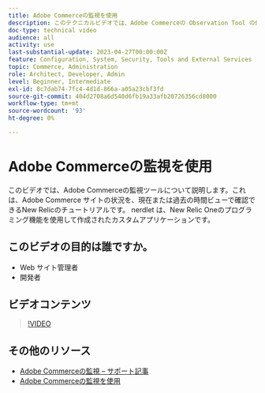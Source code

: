 ```yaml
---
title: Adobe Commerceの監視を使用
description: このテクニカルビデオでは、Adobe Commerceの Observation Tool の使用方法を説明します。
doc-type: technical video
audience: all
activity: use
last-substantial-update: 2023-04-27T00:00:00Z
feature: Configuration, System, Security, Tools and External Services
topic: Commerce, Administration
role: Architect, Developer, Admin
level: Beginner, Intermediate
exl-id: 8c7dab74-7fc4-4d1d-866a-a05a23cbf3fd
source-git-commit: 404d2708a6d540d6fb19a33afb20726356cd8000
workflow-type: tm+mt
source-wordcount: '93'
ht-degree: 0%

---
```


# Adobe Commerceの監視を使用

このビデオでは、Adobe Commerceの監視ツールについて説明します。これは、Adobe Commerce サイトの状況を、現在または過去の時間ビューで確認できるNew Relicのチュートリアルです。 nerdlet は、New Relic Oneのプログラミング機能を使用して作成されたカスタムアプリケーションです。

## このビデオの目的は誰ですか。

- Web サイト管理者
- 開発者

## ビデオコンテンツ

>[!VIDEO](https://video.tv.adobe.com/v/344444?quality=12&learn=on)

## その他のリソース

- [Adobe Commerceの監視 – サポート記事 ](https://experienceleague.adobe.com/docs/commerce-knowledge-base/kb/support-tools/observation/observation-adobe-commerce-overview.html?)
- [Adobe Commerceの監視を使用 ](https://experienceleague.adobe.com/docs/commerce-operations/tools/observation-for-adobe-commerce/intro.html)
